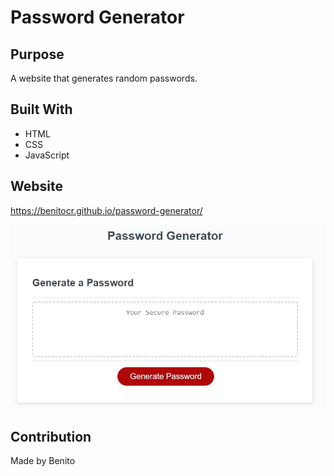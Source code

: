 # Password Generator

## Purpose
A website that generates random passwords.


## Built With
* HTML
* CSS
* JavaScript

## Website
https://benitocr.github.io/password-generator/

![page of password generator](develop/images/mokup.jpg)

## Contribution
Made by Benito

